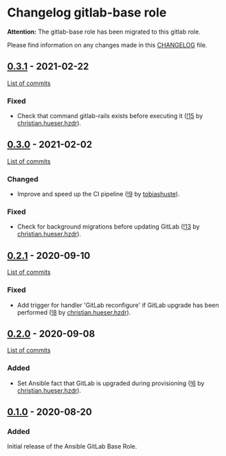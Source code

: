 <!--
SPDX-FileCopyrightText: 2020 Helmholtz Centre for Environmental Research (UFZ)
SPDX-FileCopyrightText: 2020 Helmholtz-Zentrum Dresden-Rossendorf (HZDR)

SPDX-License-Identifier: Apache-2.0
-->

# Changelog gitlab-base role

**Attention:** The gitlab-base role has been migrated to this gitlab role.

Please find information on any changes made in this [CHANGELOG](CHANGELOG.md) file.

## [0.3.1](https://gitlab.com/hifis/ansible/gitlab-base-role/-/releases/v0.3.1) - 2021-02-22

[List of commits](https://gitlab.com/hifis/ansible/gitlab-base-role/-/compare/v0.3.0...v0.3.1)

### Fixed
- Check that command gitlab-rails exists before executing it
  ([!15](https://gitlab.com/hifis/ansible/gitlab-base-role/-/merge_requests/15)
  by [christian.hueser.hzdr](https://gitlab.com/christian.hueser.hzdr)).

## [0.3.0](https://gitlab.com/hifis/ansible/gitlab-base-role/-/releases/v0.3.0) - 2021-02-02

[List of commits](https://gitlab.com/hifis/ansible/gitlab-base-role/-/compare/v0.2.1...v0.3.0)

### Changed
- Improve and speed up the CI pipeline
  ([!9](https://gitlab.com/hifis/ansible/gitlab-base-role/-/merge_requests/9)
  by [tobiashuste](https://gitlab.com/tobiashuste)).

### Fixed
- Check for background migrations before updating GitLab
  ([!13](https://gitlab.com/hifis/ansible/gitlab-base-role/-/merge_requests/13)
  by [christian.hueser.hzdr](https://gitlab.com/christian.hueser.hzdr)).

## [0.2.1](https://gitlab.com/hifis/ansible/gitlab-base-role/-/releases/v0.2.1) - 2020-09-10

[List of commits](https://gitlab.com/hifis/ansible/gitlab-base-role/-/compare/v0.2.0...v0.2.1)

### Fixed
- Add trigger for handler 'GitLab reconfigure' if GitLab upgrade has been performed
  ([!8](https://gitlab.com/hifis/ansible/gitlab-base-role/-/merge_requests/8)
  by [christian.hueser.hzdr](https://gitlab.com/christian.hueser.hzdr)).

## [0.2.0](https://gitlab.com/hifis/ansible/gitlab-base-role/-/releases/v0.2.0) - 2020-09-08

[List of commits](https://gitlab.com/hifis/ansible/gitlab-base-role/-/compare/v0.1.0...v0.2.0)

### Added
- Set Ansible fact that GitLab is upgraded during provisioning
  ([!6](https://gitlab.com/hifis/ansible/gitlab-base-role/-/merge_requests/6)
  by [christian.hueser.hzdr](https://gitlab.com/christian.hueser.hzdr)).

## [0.1.0](https://gitlab.com/hifis/ansible/gitlab-base-role/-/releases/v0.1.0) - 2020-08-20

### Added

Initial release of the Ansible GitLab Base Role.
